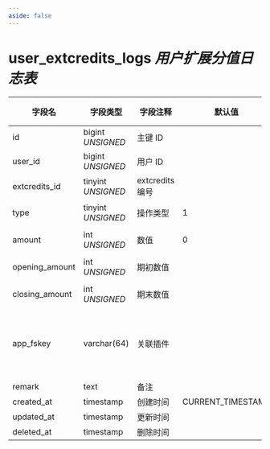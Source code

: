 ```yaml
---
aside: false
---
```


# user_extcredits_logs *用户扩展分值日志表*

| 字段名 | 字段类型 | 字段注释 | 默认值 | 可空 | 备注 |
| --- | --- | --- | --- | --- | --- |
| id | bigint *UNSIGNED* | 主键 ID |  | NO | 自动递增 |
| user_id | bigint *UNSIGNED* | 用户 ID |  | NO | 关联字段 [users->id](../users/users.md) |
| extcredits_id | tinyint *UNSIGNED* | extcredits 编号 |  | NO | extcredits 1~5 |
| type | tinyint *UNSIGNED* | 操作类型 | 1 | NO | 1.加分 / 2.减分 |
| amount | int *UNSIGNED* | 数值 | 0 | NO | 加或减的数值 |
| opening_amount | int *UNSIGNED* | 期初数值 |  | NO | 操作前数值 |
| closing_amount | int *UNSIGNED* | 期末数值 |  | NO | 操作后数值 |
| app_fskey | varchar(64) | 关联插件 |  | NO | 关联字段 [apps->fskey](../apps/apps.md)<br>哪个插件触发的操作 |
| remark | text | 备注 |  | YES |  |
| created_at | timestamp | 创建时间 | CURRENT_TIMESTAMP | NO |  |
| updated_at | timestamp | 更新时间 |  | YES |  |
| deleted_at | timestamp | 删除时间 |  | YES |  |
